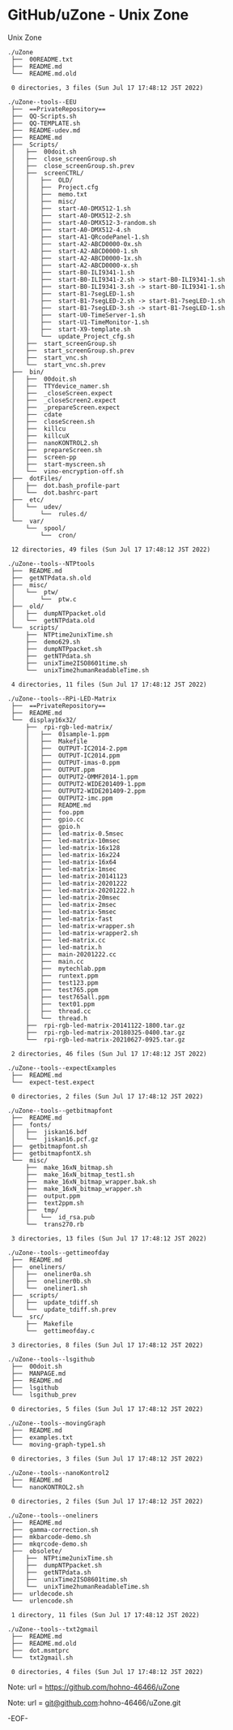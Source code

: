 # GitHub/uZone - Unix Zone

Unix Zone

    ./uZone
     ├──  00README.txt
     ├──  README.md
     └──  README.md.old
     
     0 directories, 3 files (Sun Jul 17 17:48:12 JST 2022)

    ./uZone--tools--EEU
     ├──  ==PrivateRepository==
     ├──  QQ-Scripts.sh
     ├──  QQ-TEMPLATE.sh
     ├──  README-udev.md
     ├──  README.md
     ├──  Scripts/
     │   ├──  00doit.sh
     │   ├──  close_screenGroup.sh
     │   ├──  close_screenGroup.sh.prev
     │   ├──  screenCTRL/
     │   │   ├──  OLD/
     │   │   ├──  Project.cfg
     │   │   ├──  memo.txt
     │   │   ├──  misc/
     │   │   ├──  start-A0-DMX512-1.sh
     │   │   ├──  start-A0-DMX512-2.sh
     │   │   ├──  start-A0-DMX512-3-random.sh
     │   │   ├──  start-A0-DMX512-4.sh
     │   │   ├──  start-A1-QRcodePanel-1.sh
     │   │   ├──  start-A2-ABCD0000-0x.sh
     │   │   ├──  start-A2-ABCD0000-1.sh
     │   │   ├──  start-A2-ABCD0000-1x.sh
     │   │   ├──  start-A2-ABCD0000-x.sh
     │   │   ├──  start-B0-ILI9341-1.sh
     │   │   ├──  start-B0-ILI9341-2.sh -> start-B0-ILI9341-1.sh
     │   │   ├──  start-B0-ILI9341-3.sh -> start-B0-ILI9341-1.sh
     │   │   ├──  start-B1-7segLED-1.sh
     │   │   ├──  start-B1-7segLED-2.sh -> start-B1-7segLED-1.sh
     │   │   ├──  start-B1-7segLED-3.sh -> start-B1-7segLED-1.sh
     │   │   ├──  start-U0-TimeServer-1.sh
     │   │   ├──  start-U1-TimeMonitor-1.sh
     │   │   ├──  start-X9-template.sh
     │   │   └──  update_Project_cfg.sh
     │   ├──  start_screenGroup.sh
     │   ├──  start_screenGroup.sh.prev
     │   ├──  start_vnc.sh
     │   └──  start_vnc.sh.prev
     ├──  bin/
     │   ├──  00doit.sh
     │   ├──  TTYdevice_namer.sh
     │   ├──  _closeScreen.expect
     │   ├──  _closeScreen2.expect
     │   ├──  _prepareScreen.expect
     │   ├──  cdate
     │   ├──  closeScreen.sh
     │   ├──  killcu
     │   ├──  killcuX
     │   ├──  nanoKONTROL2.sh
     │   ├──  prepareScreen.sh
     │   ├──  screen-pp
     │   ├──  start-myscreen.sh
     │   └──  vino-encryption-off.sh
     ├──  dotFiles/
     │   ├──  dot.bash_profile-part
     │   └──  dot.bashrc-part
     ├──  etc/
     │   └──  udev/
     │       └──  rules.d/
     └──  var/
         └──  spool/
             └──  cron/
     
     12 directories, 49 files (Sun Jul 17 17:48:12 JST 2022)

    ./uZone--tools--NTPtools
     ├──  README.md
     ├──  getNTPdata.sh.old
     ├──  misc/
     │   └──  ptw/
     │       └──  ptw.c
     ├──  old/
     │   ├──  dumpNTPpacket.old
     │   └──  getNTPdata.old
     └──  scripts/
         ├──  NTPtime2unixTime.sh
         ├──  demo629.sh
         ├──  dumpNTPpacket.sh
         ├──  getNTPdata.sh
         ├──  unixTime2ISO8601time.sh
         └──  unixTime2humanReadableTime.sh
     
     4 directories, 11 files (Sun Jul 17 17:48:12 JST 2022)

    ./uZone--tools--RPi-LED-Matrix
     ├──  ==PrivateRepository==
     ├──  README.md
     └──  display16x32/
         ├──  rpi-rgb-led-matrix/
         │   ├──  01sample-1.ppm
         │   ├──  Makefile
         │   ├──  OUTPUT-IC2014-2.ppm
         │   ├──  OUTPUT-IC2014.ppm
         │   ├──  OUTPUT-imas-0.ppm
         │   ├──  OUTPUT.ppm
         │   ├──  OUTPUT2-OMMF2014-1.ppm
         │   ├──  OUTPUT2-WIDE201409-1.ppm
         │   ├──  OUTPUT2-WIDE201409-2.ppm
         │   ├──  OUTPUT2-imc.ppm
         │   ├──  README.md
         │   ├──  foo.ppm
         │   ├──  gpio.cc
         │   ├──  gpio.h
         │   ├──  led-matrix-0.5msec
         │   ├──  led-matrix-10msec
         │   ├──  led-matrix-16x128
         │   ├──  led-matrix-16x224
         │   ├──  led-matrix-16x64
         │   ├──  led-matrix-1msec
         │   ├──  led-matrix-20141123
         │   ├──  led-matrix-20201222
         │   ├──  led-matrix-20201222.h
         │   ├──  led-matrix-20msec
         │   ├──  led-matrix-2msec
         │   ├──  led-matrix-5msec
         │   ├──  led-matrix-fast
         │   ├──  led-matrix-wrapper.sh
         │   ├──  led-matrix-wrapper2.sh
         │   ├──  led-matrix.cc
         │   ├──  led-matrix.h
         │   ├──  main-20201222.cc
         │   ├──  main.cc
         │   ├──  mytechlab.ppm
         │   ├──  runtext.ppm
         │   ├──  test123.ppm
         │   ├──  test765.ppm
         │   ├──  test765all.ppm
         │   ├──  text01.ppm
         │   ├──  thread.cc
         │   └──  thread.h
         ├──  rpi-rgb-led-matrix-20141122-1800.tar.gz
         ├──  rpi-rgb-led-matrix-20180325-0400.tar.gz
         └──  rpi-rgb-led-matrix-20210627-0925.tar.gz
     
     2 directories, 46 files (Sun Jul 17 17:48:12 JST 2022)

    ./uZone--tools--expectExamples
     ├──  README.md
     └──  expect-test.expect
     
     0 directories, 2 files (Sun Jul 17 17:48:12 JST 2022)

    ./uZone--tools--getbitmapfont
     ├──  README.md
     ├──  fonts/
     │   ├──  jiskan16.bdf
     │   └──  jiskan16.pcf.gz
     ├──  getbitmapfont.sh
     ├──  getbitmapfontX.sh
     └──  misc/
         ├──  make_16xN_bitmap.sh
         ├──  make_16xN_bitmap_test1.sh
         ├──  make_16xN_bitmap_wrapper.bak.sh
         ├──  make_16xN_bitmap_wrapper.sh
         ├──  output.ppm
         ├──  text2ppm.sh
         ├──  tmp/
         │   └──  id_rsa.pub
         └──  trans270.rb
     
     3 directories, 13 files (Sun Jul 17 17:48:12 JST 2022)

    ./uZone--tools--gettimeofday
     ├──  README.md
     ├──  oneliners/
     │   ├──  oneliner0a.sh
     │   ├──  oneliner0b.sh
     │   └──  oneliner1.sh
     ├──  scripts/
     │   ├──  update_tdiff.sh
     │   └──  update_tdiff.sh.prev
     └──  src/
         ├──  Makefile
         └──  gettimeofday.c
     
     3 directories, 8 files (Sun Jul 17 17:48:12 JST 2022)

    ./uZone--tools--lsgithub
     ├──  00doit.sh
     ├──  MANPAGE.md
     ├──  README.md
     ├──  lsgithub
     └──  lsgithub_prev
     
     0 directories, 5 files (Sun Jul 17 17:48:12 JST 2022)

    ./uZone--tools--movingGraph
     ├──  README.md
     ├──  examples.txt
     └──  moving-graph-type1.sh
     
     0 directories, 3 files (Sun Jul 17 17:48:12 JST 2022)

    ./uZone--tools--nanoKontrol2
     ├──  README.md
     └──  nanoKONTROL2.sh
     
     0 directories, 2 files (Sun Jul 17 17:48:12 JST 2022)

    ./uZone--tools--oneliners
     ├──  README.md
     ├──  gamma-correction.sh
     ├──  mkbarcode-demo.sh
     ├──  mkqrcode-demo.sh
     ├──  obsolete/
     │   ├──  NTPtime2unixTime.sh
     │   ├──  dumpNTPpacket.sh
     │   ├──  getNTPdata.sh
     │   ├──  unixTime2ISO8601time.sh
     │   └──  unixTime2humanReadableTime.sh
     ├──  urldecode.sh
     └──  urlencode.sh
     
     1 directory, 11 files (Sun Jul 17 17:48:12 JST 2022)

    ./uZone--tools--txt2gmail
     ├──  README.md
     ├──  README.md.old
     ├──  dot.msmtprc
     └──  txt2gmail.sh
     
     0 directories, 4 files (Sun Jul 17 17:48:12 JST 2022)


Note: url = https://github.com/hohno-46466/uZone

Note: url = git@github.com:hohno-46466/uZone.git

-EOF-
